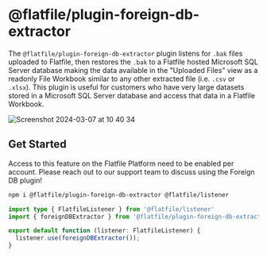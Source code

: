 # @flatfile/plugin-foreign-db-extractor

The `@flatfile/plugin-foreign-db-extractor` plugin listens for `.bak` files uploaded to Flatfile, then restores the `.bak` to a Flatfile hosted Microsoft SQL Server database making the data available in the "Uploaded Files" view as a readonly File Workbook similar to any other extracted file (i.e. `.csv` or `.xlsx`). This plugin is useful for customers who have very large datasets stored in a Microsoft SQL Server database and access that data in a Flatfile Workbook.

![Screenshot 2024-03-07 at 10 40 34](https://github.com/FlatFilers/flatfile-plugins/assets/4754531/093e65ba-eea7-4506-87af-45384634c735)

## Get Started

Access to this feature on the Flatfile Platform need to be enabled per account. Please reach out to our support team to discuss using the Foreign DB plugin!

```bash
npm i @flatfile/plugin-foreign-db-extractor @flatfile/listener
```

```typescript
import type { FlatfileListener } from '@flatfile/listener'
import { foreignDBExtractor } from '@flatfile/plugin-foreign-db-extractor';

export default function (listener: FlatfileListener) {
  listener.use(foreignDBExtractor());
}
```
